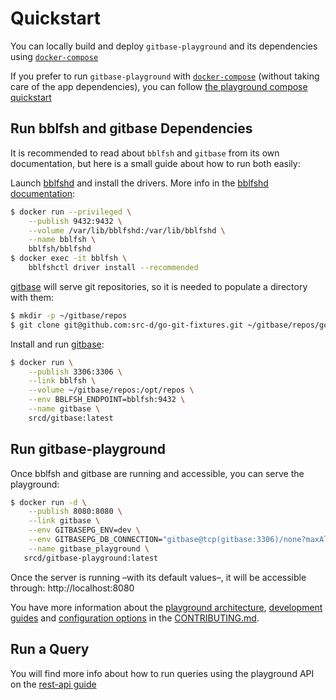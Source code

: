 # Quickstart

You can locally build and deploy `gitbase-playground` and its dependencies using [`docker-compose`](https://docs.docker.com/compose/install/)

If you prefer to run `gitbase-playground` with [`docker-compose`](https://docs.docker.com/compose) (without taking care of the app dependencies), you can follow [the playground compose quickstart](quickstart.md)


## Run bblfsh and gitbase Dependencies

It is recommended to read about `bblfsh` and `gitbase` from its own documentation, but here is a small guide about how to run both easily:

Launch [bblfshd](https://github.com/bblfsh/bblfshd) and install the drivers. More info in the [bblfshd documentation](https://doc.bblf.sh/user/getting-started.html):

```bash
$ docker run --privileged \
    --publish 9432:9432 \
    --volume /var/lib/bblfshd:/var/lib/bblfshd \
    --name bblfsh \
    bblfsh/bblfshd
$ docker exec -it bblfsh \
    bblfshctl driver install --recommended
```

[gitbase](https://github.com/src-d/gitbase) will serve git repositories, so it is needed to populate a directory with them:

```bash
$ mkdir -p ~/gitbase/repos
$ git clone git@github.com:src-d/go-git-fixtures.git ~/gitbase/repos/go-git-fixtures
```

Install and run [gitbase](https://github.com/src-d/gitbase):

```bash
$ docker run \
    --publish 3306:3306 \
    --link bblfsh \
    --volume ~/gitbase/repos:/opt/repos \
    --env BBLFSH_ENDPOINT=bblfsh:9432 \
    --name gitbase \
    srcd/gitbase:latest
```


## Run gitbase-playground

Once bblfsh and gitbase are running and accessible, you can serve the playground:

```bash
$ docker run -d \
    --publish 8080:8080 \
    --link gitbase \
    --env GITBASEPG_ENV=dev \
    --env GITBASEPG_DB_CONNECTION="gitbase@tcp(gitbase:3306)/none?maxAllowedPacket=4194304" \
    --name gitbase_playground \
   srcd/gitbase-playground:latest
```

Once the server is running &ndash;with its default values&ndash;, it will be accessible through: http://localhost:8080

You have more information about the [playground architecture](CONTRIBUTING.md#architecture), [development guides](CONTRIBUTING.md#development) and [configuration options](CONTRIBUTING.md#configuration) in the [CONTRIBUTING.md](CONTRIBUTING.md).


## Run a Query

You will find more info about how to run queries using the playground API on the [rest-api guide](rest-api.md)
